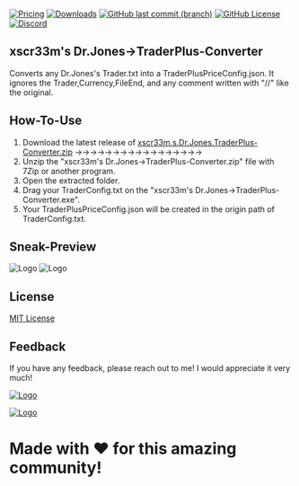 [![Pricing](https://img.shields.io/badge/Price-Free-green?style=for-the-badge&color=green)](https://github.com/xscr33m/Dr.Jones-to-TraderPlus-Converter/)
[![Downloads](https://img.shields.io/github/downloads/xscr33m/Dr.Jones-to-TraderPlus-Converter/total?style=for-the-badge&color=gold)](https://github.com/xscr33m/Dr.Jones-to-TraderPlus-Converter/releases)
[![GitHub last commit (branch)](https://img.shields.io/github/last-commit/xscr33m/Dr.Jones-to-TraderPlus-Converter/master?style=for-the-badge&color=gold)](https://github.com/xscr33m/Dr.Jones-to-TraderPlus-Converter/commits/master/)
[![GitHub License](https://img.shields.io/github/license/xscr33m/Dr.Jones-to-TraderPlus-Converter?style=for-the-badge&color=gold)](https://spdx.org/licenses/)
[![Discord](https://img.shields.io/discord/1102440447835648124?style=for-the-badge&label=Discord&color=gold)](https://discord.com/invite/PasvscT4Nh)

 
## xscr33m's Dr.Jones→TraderPlus-Converter

Converts any Dr.Jones's Trader.txt into a TraderPlusPriceConfig.json. 
It ignores the Trader,Currency,FileEnd, and any comment written with "//" like the original.


## How-To-Use

   1. Download the latest release of [xscr33m.s.Dr.Jones.TraderPlus-Converter.zip](https://github.com/xscr33m/Dr.Jones-to-TraderPlus-Converter/releases)  →→→→→→→→→→→→→→→→→
   2. Unzip the "xscr33m's Dr.Jones→TraderPlus-Converter.zip" file with 7Zip or another program.
   3. Open the extracted folder.
   4. Drag your TraderConfig.txt on the "xscr33m's Dr.Jones→TraderPlus-Converter.exe".
   5. Your TraderPlusPriceConfig.json will be created in the origin path of TraderConfig.txt.


## Sneak-Preview

![Logo](https://cdn.discordapp.com/attachments/1120478082906718300/1125863834297569420/2023-07-04_20_58_44-Clipboard.png)
![Logo](https://cdn.discordapp.com/attachments/1120478082906718300/1125863833974616134/2023-07-04_20_58_18-Clipboard.png)


## License

[MIT License](https://spdx.org/licenses/)


## Feedback

If you have any feedback, please reach out to me!
I would appreciate it very much! 

[![Logo](https://cdn.discordapp.com/attachments/1182770512133361754/1183151523581153462/Discord_Banner.png)](https://discord.com/invite/PasvscT4Nh)

[![Logo](https://cdn.discordapp.com/attachments/1182770512133361754/1183155022419197982/PayPal_Donate.png)](https://www.paypal.com/paypalme/dheil53)

# Made with ♥ for this amazing community!
